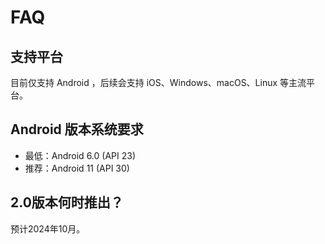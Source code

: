 # FAQ

## 支持平台
目前仅支持 Android ，后续会支持 iOS、Windows、macOS、Linux 等主流平台。

## Android 版本系统要求
- 最低：Android 6.0 (API 23)
- 推荐：Android 11 (API 30)

## 2.0版本何时推出？
预计2024年10月。